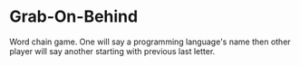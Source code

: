 # Grab-On-Behind
Word chain game. 
One will say a programming language's name then other player will say another starting with previous last letter.
